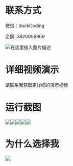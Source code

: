 # 联系方式

微信：duckCoding

企鹅: 3820006966

![在这里插入图片描述](http://upload.cxycsx.vip/91ab4bcb4f2c4c6db86365bb6d6e9c62.jpeg)

# 详细视频演示

请联系我获取更详细的演示视频

# 运行截图

![](http://www.bysj52.com/uploadfile/ueditor/image/202306/%E6%AF%95%E8%AE%BEssm375%E8%8D%86%E5%B7%9E%E7%90%86%E5%B7%A5%E8%81%8C%E4%B8%9A%E5%AD%A6%E9%99%A2%E7%BD%91%E7%AB%99+vue%E6%AF%95%E4%B8%9A%E8%AE%BE%E8%AE%A1/3.png)![](http://www.bysj52.com/uploadfile/ueditor/image/202306/%E6%AF%95%E8%AE%BEssm375%E8%8D%86%E5%B7%9E%E7%90%86%E5%B7%A5%E8%81%8C%E4%B8%9A%E5%AD%A6%E9%99%A2%E7%BD%91%E7%AB%99+vue%E6%AF%95%E4%B8%9A%E8%AE%BE%E8%AE%A1/5.png)![](http://www.bysj52.com/uploadfile/ueditor/image/202306/%E6%AF%95%E8%AE%BEssm375%E8%8D%86%E5%B7%9E%E7%90%86%E5%B7%A5%E8%81%8C%E4%B8%9A%E5%AD%A6%E9%99%A2%E7%BD%91%E7%AB%99+vue%E6%AF%95%E4%B8%9A%E8%AE%BE%E8%AE%A1/4.png)![](http://www.bysj52.com/uploadfile/ueditor/image/202306/%E6%AF%95%E8%AE%BEssm375%E8%8D%86%E5%B7%9E%E7%90%86%E5%B7%A5%E8%81%8C%E4%B8%9A%E5%AD%A6%E9%99%A2%E7%BD%91%E7%AB%99+vue%E6%AF%95%E4%B8%9A%E8%AE%BE%E8%AE%A1/2.png)![](http://www.bysj52.com/uploadfile/ueditor/image/202306/%E6%AF%95%E8%AE%BEssm375%E8%8D%86%E5%B7%9E%E7%90%86%E5%B7%A5%E8%81%8C%E4%B8%9A%E5%AD%A6%E9%99%A2%E7%BD%91%E7%AB%99+vue%E6%AF%95%E4%B8%9A%E8%AE%BE%E8%AE%A1/1.png)

# 为什么选择我

![](http://upload.cxycsx.vip/%E7%A8%8B%E5%BA%8F%E8%AE%BE%E8%AE%A1.png)

